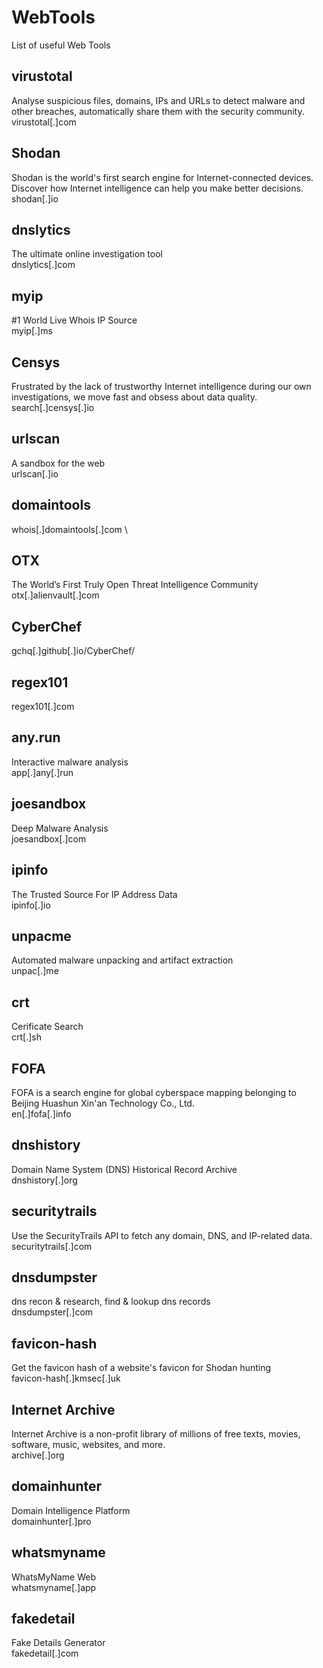 # WebTools
List of useful Web Tools

## virustotal
Analyse suspicious files, domains, IPs and URLs to detect malware and other breaches, automatically share them with the security community. \
virustotal[.]com

## Shodan 
Shodan is the world's first search engine for Internet-connected devices. Discover how Internet intelligence can help you make better decisions. \
shodan[.]io

## dnslytics
The ultimate online investigation tool \
dnslytics[.]com

## myip
#1 World Live Whois IP Source \
myip[.]ms

## Censys
Frustrated by the lack of trustworthy Internet intelligence during our own investigations, we move fast and obsess about data quality. \
search[.]censys[.]io

## urlscan
A sandbox for the web \
urlscan[.]io

## domaintools
whois[.]domaintools[.]com \

## OTX
The World’s First Truly Open Threat Intelligence Community \
otx[.]alienvault[.]com

## CyberChef
gchq[.]github[.]io/CyberChef/

## regex101
regex101[.]com

## any.run
Interactive malware analysis \
app[.]any[.]run

## joesandbox
Deep Malware Analysis \
joesandbox[.]com

## ipinfo
The Trusted Source For IP Address Data \
ipinfo[.]io

## unpacme
Automated malware unpacking and artifact extraction \
unpac[.]me

## crt
Cerificate Search \
crt[.]sh

## FOFA
FOFA is a search engine for global cyberspace mapping belonging to Beijing Huashun Xin'an Technology Co., Ltd. \
en[.]fofa[.]info

## dnshistory
Domain Name System (DNS) Historical Record Archive \
dnshistory[.]org

## securitytrails
Use the SecurityTrails API to fetch any domain, DNS, and IP-related data. \
securitytrails[.]com

## dnsdumpster
dns recon & research, find & lookup dns records \
dnsdumpster[.]com

## favicon-hash
Get the favicon hash of a website's favicon for Shodan hunting \
favicon-hash[.]kmsec[.]uk

## Internet Archive
Internet Archive is a non-profit library of millions of free texts, movies, software, music, websites, and more. \
archive[.]org

## domainhunter
Domain Intelligence Platform \
domainhunter[.]pro

## whatsmyname
WhatsMyName Web \
whatsmyname[.]app

## fakedetail
Fake Details Generator \
fakedetail[.]com



